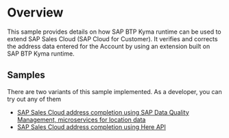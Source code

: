 # Overview

This sample provides details on how  SAP BTP Kyma runtime can be used to extend SAP Sales Cloud (SAP Cloud for Customer).
It verifies and corrects the address data entered for the Account by using an extension built on SAP BTP Kyma runtime.

## Samples

There are two variants of this sample implemented. As a developer, you can try out any of them

- [SAP Sales Cloud address completion using SAP Data Quality Management, microservices for location data](./sales-cloud-address-completion-dqs/README.MD)
- [SAP Sales Cloud address completion using Here API](sales-cloud-address-completion-here/README.MD)
 